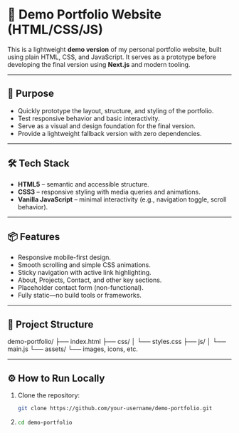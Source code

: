 # 🧪 Demo Portfolio Website (HTML/CSS/JS)

This is a lightweight **demo version** of my personal portfolio website, built using plain HTML, CSS, and JavaScript. It serves as a prototype before developing the final version using **Next.js** and modern tooling.

---

## 🚀 Purpose

- Quickly prototype the layout, structure, and styling of the portfolio.
- Test responsive behavior and basic interactivity.
- Serve as a visual and design foundation for the final version.
- Provide a lightweight fallback version with zero dependencies.

---

## 🛠️ Tech Stack

- **HTML5** – semantic and accessible structure.
- **CSS3** – responsive styling with media queries and animations.
- **Vanilla JavaScript** – minimal interactivity (e.g., navigation toggle, scroll behavior).

---

## 📦 Features

- Responsive mobile-first design.
- Smooth scrolling and simple CSS animations.
- Sticky navigation with active link highlighting.
- About, Projects, Contact, and other key sections.
- Placeholder contact form (non-functional).
- Fully static—no build tools or frameworks.

---

## 📁 Project Structure

demo-portfolio/
├── index.html
├── css/
│   └── styles.css
├── js/
│   └── main.js
└── assets/
    └── images, icons, etc.


---

## ⚙️ How to Run Locally

1. Clone the repository:
   ```bash
   git clone https://github.com/your-username/demo-portfolio.git
   ```
2. ```bash
   cd demo-portfolio

   ```
